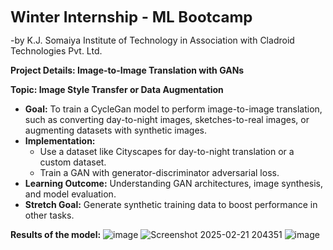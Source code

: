 <font size =5> **Winter Internship - ML Bootcamp**</font>
 
   -by K.J. Somaiya Institute of Technology in Association with Cladroid Technologies Pvt. Ltd.

**Project Details: Image-to-Image Translation with GANs**

**Topic: Image Style Transfer or Data Augmentation**

- **Goal:** To train a CycleGan model to perform image-to-image translation, such as converting day-to-night images, sketches-to-real images, or augmenting datasets with synthetic images.
- **Implementation:**
    - Use a dataset like Cityscapes for day-to-night translation or a custom dataset.
    - Train a GAN with generator-discriminator adversarial loss.
- **Learning Outcome:** Understanding GAN architectures, image synthesis, and model evaluation.
- **Stretch Goal:** Generate synthetic training data to boost performance in other tasks.

**Results of the model:**
![image](https://github.com/user-attachments/assets/072fabb3-8b12-4955-86b1-5a3bc1e4c8f0)
![Screenshot 2025-02-21 204351](https://github.com/user-attachments/assets/542c24e4-c9e8-4aa9-aa01-8ce317786934)
![image](https://github.com/user-attachments/assets/7977e27e-f38b-4bdb-a4de-4795737620ef)



